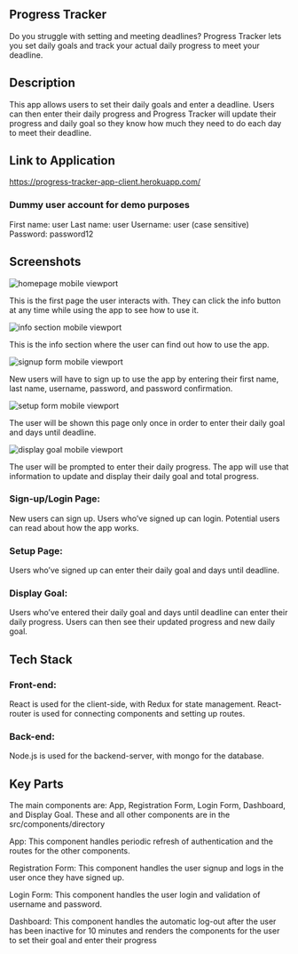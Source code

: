 ## Progress Tracker
Do you struggle with setting and meeting deadlines? 
Progress Tracker lets you set daily goals and track your actual daily progress to meet your deadline. 

## Description
This app allows users to set their daily goals and enter a deadline. Users can then enter their daily progress and Progress Tracker will update their progress and daily goal so they know how much they need to do each day to meet their deadline. 

## Link to Application
https://progress-tracker-app-client.herokuapp.com/

### Dummy user account for demo purposes
First name: user
Last name: user
Username: user (case sensitive)
Password: password12

## Screenshots
![homepage mobile viewport](https://user-images.githubusercontent.com/39287373/45904243-1b05e680-bdb2-11e8-97af-b0c724f60e8e.png)

This is the first page the user interacts with. They can click the info button at any time while using the app to see how to use it. 

![info section mobile viewport](https://user-images.githubusercontent.com/39287373/45901878-23f2ba00-bdaa-11e8-8213-18c7ee2ccd2a.png)

This is the info section where the user can find out how to use the app. 

![signup form mobile viewport](https://user-images.githubusercontent.com/39287373/45904350-63250900-bdb2-11e8-9278-0c1905453ba5.png)

New users will have to sign up to use the app by entering their first name, last name, username, password, and password confirmation.

![setup form mobile viewport](https://user-images.githubusercontent.com/39287373/45901877-23f2ba00-bdaa-11e8-88be-8dbfa344356c.png)

The user will be shown this page only once in order to enter their daily goal and days until deadline. 

![display goal mobile viewport](https://user-images.githubusercontent.com/39287373/45904507-df1f5100-bdb2-11e8-84fb-2da2f5d1fcdd.png)

The user will be prompted to enter their daily progress. The app will use that information to update and display their daily goal and total progress. 

### Sign-up/Login Page: 
New users can sign up. Users who’ve signed up can login. Potential users can read about how the app works. 
### Setup Page: 
Users who’ve signed up can enter their daily goal and days until deadline.
### Display Goal: 
Users who’ve entered their daily goal and days until deadline can enter their daily progress. Users can then see their updated progress and new daily goal. 
## Tech Stack
### Front-end: 
React is used for the client-side, with Redux for state management. React-router is used for connecting components and setting up routes. 
### Back-end: 
Node.js is used for the backend-server, with mongo for the database. 
## Key Parts
The main components are: App, Registration Form, Login Form, Dashboard, and Display Goal.
These and all other components are in the src/components/directory

App: This component handles periodic refresh of authentication and the routes for the other components.

Registration Form: This component handles the user signup and logs in the user once they have signed up. 

Login Form: This component handles the user login and validation of username and password.

Dashboard: This component handles the automatic log-out after the user has been inactive for 10 minutes and renders the components for the user to set their goal and enter their progress
